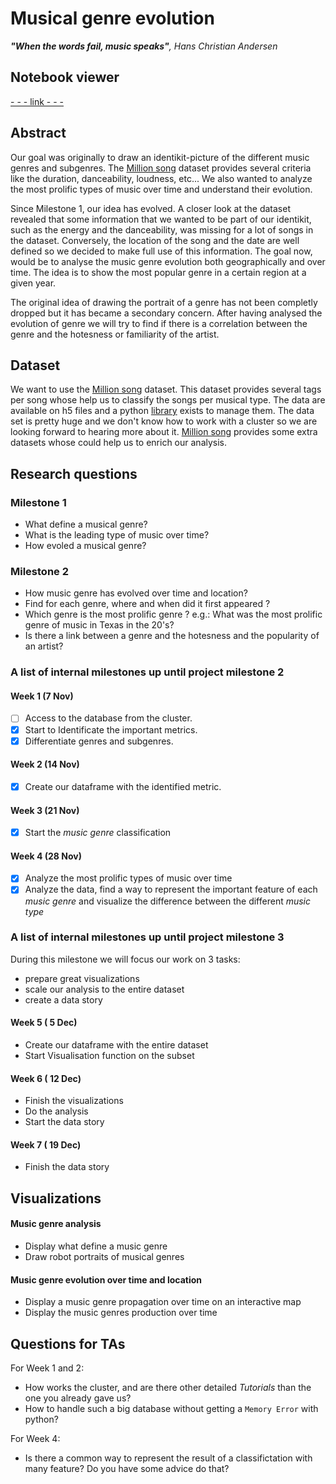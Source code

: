 # Musical genre evolution

***"When the words fail, music speaks"**, Hans Christian Andersen*


## Notebook viewer
[- - - link - - -](https://nbviewer.jupyter.org/github/mathmout/ada/blob/master/project/project.ipynb?flush_cache=true)
## Abstract

Our goal was originally to draw an identikit-picture of the different music genres and subgenres. The [Million song](https://labrosa.ee.columbia.edu/millionsong/) dataset provides several criteria like the duration, danceability, loudness, etc... We also wanted to analyze the most prolific types of music over time and understand their evolution.

Since Milestone 1, our idea has evolved. A closer look at the dataset revealed that some information that we wanted to be part of our identikit, such as the energy and the danceability, was missing for a lot of songs in the dataset. Conversely, the location of the song and the date are well defined so we decided to make full use of this information. The goal now, would be to analyse the music genre evolution both geographically and over time. The idea is to show the most popular genre in a certain region at a given year.

The original idea of drawing the portrait of a genre has not been completly dropped but it has became a secondary concern. After having analysed the evolution of genre we will try to find if there is a correlation between the genre and the hotesness or familiarity of the artist.

## Dataset
We want to use the [Million song](https://labrosa.ee.columbia.edu/millionsong/) dataset. This dataset provides several tags per song whose help us to classify the songs per musical type. The data are available on h5 files and a python [library](https://github.com/tbertinmahieux/MSongsDB/tree/master/PythonSrc) exists to manage them. The data set is pretty huge and we don't know how to work with a cluster so we are looking forward to hearing more about it. [Million song](https://labrosa.ee.columbia.edu/millionsong/) provides some extra datasets whose could help us to enrich our analysis.

## Research questions

### Milestone 1 
 - What define a musical genre?
 - What is the leading type of music over time?
 - How evoled a musical genre?
 
### Milestone 2
- How music genre has evolved over time and location?
- Find for each genre, where and when did it first appeared ?
- Which genre is the most prolific genre ? e.g.: What was the most prolific genre of music in Texas in the 20's?
- Is there a link between a genre and the hotesness and the popularity of an artist?


### A list of internal milestones up until project milestone 2

 #### Week 1 (7 Nov)

- [ ] Access to the database from the cluster.
- [x] Start to Identificate the important metrics.
- [x] Differentiate genres and subgenres.

#### Week 2 (14 Nov)

- [x] Create our dataframe with the identified metric.

#### Week 3 (21 Nov)

- [x] Start the *music genre* classification

#### Week 4 (28 Nov)

- [x] Analyze the most prolific types of music over time 
- [x] Analyze the data, find a way to represent the important feature of each *music genre* and visualize the difference between the different *music type*

### A list of internal milestones up until project milestone 3

During this milestone we will focus our work on 3 tasks:
- prepare great visualizations
- scale our analysis to the entire dataset
- create a data story

#### Week 5 ( 5 Dec)
- Create our dataframe with the entire dataset
- Start Visualisation function on the subset

#### Week 6 ( 12 Dec) 
- Finish the visualizations
- Do the analysis
- Start the data story

#### Week 7 ( 19 Dec) 
- Finish the data story


## Visualizations

#### Music genre analysis
- Display what define a music genre
- Draw robot portraits of musical genres
#### Music genre evolution over time and location
- Display a music genre propagation over time on an interactive map
- Display the music genres production over time



## Questions for TAs

For Week 1 and 2:
- How works the cluster, and are there other detailed *Tutorials* than the one you already gave us?
- How to handle such a big database without getting a `Memory Error` with python?

For Week 4:
- Is there a common way to represent the result of a classifictation with many feature? Do you have some advice do that?  


